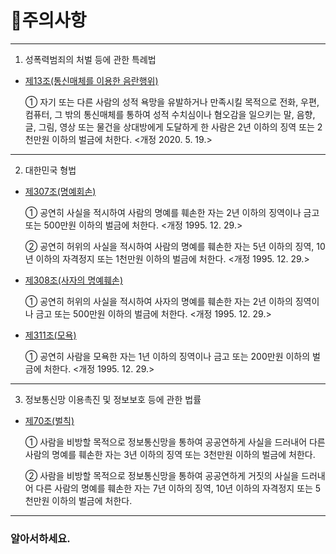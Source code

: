 # 👀주의사항
---
1. 성폭력범죄의 처벌 등에 관한 특례법
- [제13조(통신매체를 이용한 음란행위)](https://www.law.go.kr/법령/성폭력범죄의처벌등에관한특례법/(20240125,19743,20231024)/제13조)

  ① 자기 또는 다른 사람의 성적 욕망을 유발하거나 만족시킬 목적으로 전화, 우편, 컴퓨터, 그 밖의 통신매체를 통하여 성적 수치심이나 혐오감을 일으키는 말, 음향, 글, 그림, 영상 또는 물건을 상대방에게 도달하게 한 사람은 2년 이하의 징역 또는 2천만원 이하의 벌금에 처한다. <개정 2020. 5. 19.>

---

2. 대한민국 형법
- [제307조(명예회손)](https://www.law.go.kr/법령/형법/(20240209,19582,20230808)/제307조)

  ① 공연히 사실을 적시하여 사람의 명예를 훼손한 자는 2년 이하의 징역이나 금고 또는 500만원 이하의 벌금에 처한다. <개정 1995. 12. 29.>

  ② 공연히 허위의 사실을 적시하여 사람의 명예를 훼손한 자는 5년 이하의 징역, 10년 이하의 자격정지 또는 1천만원 이하의 벌금에 처한다. <개정 1995. 12. 29.>
  
- [제308조(사자의 명예훼손)](https://www.law.go.kr/법령/형법/(20240209,19582,20230808)/제308조)

  ① 공연히 허위의 사실을 적시하여 사자의 명예를 훼손한 자는 2년 이하의 징역이나 금고 또는 500만원 이하의 벌금에 처한다. <개정 1995. 12. 29.>

- [제311조(모욕)](https://www.law.go.kr/법령/형법/(20240209,19582,20230808)/제311조)

  ① 공연히 사람을 모욕한 자는 1년 이하의 징역이나 금고 또는 200만원 이하의 벌금에 처한다. <개정 1995. 12. 29.>

---

3. 정보통신망 이용촉진 및 정보보호 등에 관한 법률

- [제70조(벌칙)](https://www.law.go.kr/법령/정보통신망이용촉진및정보보호등에관한법률/(20240123,20069,20240123)/제70조)

  ① 사람을 비방할 목적으로 정보통신망을 통하여 공공연하게 사실을 드러내어 다른 사람의 명예를 훼손한 자는 3년 이하의 징역 또는 3천만원 이하의 벌금에 처한다.
  
  ② 사람을 비방할 목적으로 정보통신망을 통하여 공공연하게 거짓의 사실을 드러내어 다른 사람의 명예를 훼손한 자는 7년 이하의 징역, 10년 이하의 자격정지 또는 5천만원 이하의 벌금에 처한다.

---

  ### 알아서하세요.
